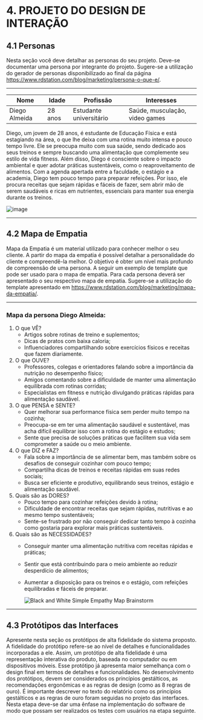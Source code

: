 # 4. PROJETO DO DESIGN DE INTERAÇÃO

## 4.1 Personas
Nesta seção você deve detalhar as personas do seu projeto. Deve-se documentar uma persona por integrante do projeto. Sugere-se a utilização do gerador de personas disponibilizado ao final da página https://www.rdstation.com/blog/marketing/persona-o-que-e/.

---

| Nome | Idade | Profissão | Interesses | 
|---|---|---|---|
| Diego Almeida | 28 anos | Estudante universitário | Saúde, musculação, video games |

Diego, um jovem de 28 anos, é estudante de Educação Física e está estagiando na área, o que lhe deixa com uma rotina muito intensa e pouco tempo livre. Ele se preocupa muito com sua saúde, sendo dedicado aos seus treinos e sempre buscando uma alimentação que complemente seu estilo de vida fitness. Além disso, Diego é consciente sobre o impacto ambiental e quer adotar práticas sustentáveis, como o reaproveitamento de alimentos. Com a agenda apertada entre a faculdade, o estágio e a academia, Diego tem pouco tempo para preparar refeições. Por isso, ele procura receitas que sejam rápidas e fáceis de fazer, sem abrir mão de serem saudáveis e ricas em nutrientes, essenciais para manter sua energia durante os treinos.

![image](https://github.com/user-attachments/assets/6bc51fc1-f412-454c-ab75-395a01d230dc)

---

## 4.2 Mapa de Empatia
Mapa da Empatia é um material utilizado para conhecer melhor o seu cliente. A partir do mapa da empatia é possível detalhar a personalidade do cliente e compreendê-la melhor. O objetivo é obter um nível mais profundo de compreensão de uma persona. A seguir um exemplo de template que pode ser usado para o mapa de empatia. Para cada persona deverá ser apresentado o seu respectivo mapa de empatia. Sugere-se a utilização do template apresentado em https://www.rdstation.com/blog/marketing/mapa-da-empatia/.

---

### Mapa da persona Diego Almeida:
1. O que VÊ?
   - Artigos sobre rotinas de treino e suplementos;
   - Dicas de pratos com baixa caloria;
   - Influenciadores compartilhando sobre exercícios físicos e receitas que fazem diariamente.
2. O que OUVE?
   - Professores, colegas e orientadores falando sobre a importância da nutrição no desempenho físico;
   - Amigos comentando sobre a dificuldade de manter uma alimentação equilibrada com rotinas corridas;
   - Especialistas em fitness e nutrição divulgando práticas rápidas para alimentação saudável.
3. O que PENSA e SENTE?
   - Quer melhorar sua performance física sem perder muito tempo na cozinha;
   - Preocupa-se em ter uma alimentação saudável e sustentável, mas acha difícil equilibrar isso com a rotina do estágio e estudos;
   - Sente que precisa de soluções práticas que facilitem sua vida sem comprometer a saúde ou o meio ambiente.
4. O que DIZ e FAZ?
   - Fala sobre a importância de se alimentar bem, mas também sobre os desafios de conseguir cozinhar com pouco tempo;
   - Compartilha dicas de treinos e receitas rápidas em suas redes sociais;
   - Busca ser eficiente e produtivo, equilibrando seus treinos, estágio e alimentação saudável.
5. Quais são as DORES?
   - Pouco tempo para cozinhar refeições devido à rotina;
   - Dificuldade de encontrar receitas que sejam rápidas, nutritivas e ao mesmo tempo sustentáveis;
   - Sente-se frustrado por não conseguir dedicar tanto tempo à cozinha como gostaria para explorar mais práticas sustentáveis.
7. Quais são as NECESSIDADES?
   - Conseguir manter uma alimentação nutritiva com receitas rápidas e práticas;
   - Sentir que está contribuindo para o meio ambiente ao reduzir desperdício de alimentos;
   - Aumentar a disposição para os treinos e o estágio, com refeições equilibradas e fáceis de preparar.
  
     ![Black and White Simple Empathy Map Brainstorm](https://github.com/user-attachments/assets/1e646d2f-1061-4dc7-a556-60568d441bab)

---

## 4.3 Protótipos das Interfaces
Apresente nesta seção os protótipos de alta fidelidade do sistema proposto. A fidelidade do protótipo refere-se ao nível de detalhes e funcionalidades incorporadas a ele. Assim, um protótipo de alta fidelidade é uma representação interativa do produto, baseada no computador ou em dispositivos móveis. Esse protótipo já apresenta maior semelhança com o design final em termos de detalhes e funcionalidades. No desenvolvimento dos protótipos, devem ser considerados os princípios gestálticos, as recomendações ergonômicas e as regras de design (como as 8 regras de ouro). É importante descrever no texto do relatório como os princípios gestálticos e as regras de ouro foram seguidas no projeto das interfaces. Nesta etapa deve-se dar uma ênfase na implementação do software de modo que possam ser realizados os testes com usuários na etapa seguinte.

